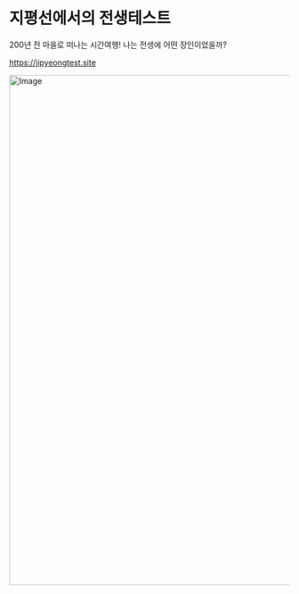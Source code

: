 # 지평선에서의 전생테스트
200년 전 마을로 떠나는 시간여행!
나는 전생에 어떤 장인이었을까?

https://jipyeongtest.site

<img width="595" height="915" alt="Image" src="https://github.com/user-attachments/assets/e38f0e26-4a4a-4ae0-a80a-2bbc0a8b2d8b" />
